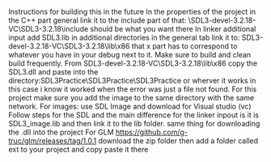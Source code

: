Instructions for building this in the future
In the properties of the project in the C++ part general link it to the include part of that: \SDL3-devel-3.2.18-VC\SDL3-3.2.18\include
should be what you want there In linker additional input add SDL3.lib in additional directories in the general tab link it to: SDL3-devel-3.2.18-VC\SDL3-3.2.18\lib\x86
that x part has to correspond to whatever you have in your debug next to it. Make sure to build and clean build frequently. From SDL3-devel-3.2.18-VC\SDL3-3.2.18\lib\x86 copy the SDL3.dll
and paste into the directory:SDL3Practice\SDL3Practice\SDL3Practice or wherver it works in this case i know it worked when the error was just a file not found.
For this project make sure you add the image to the same directory with the same network.
For images: use SDL Image and download for Visual studio (vc)
Follow steps for the SDL and the main difference for the linker inpout is it is SDL3_image.lib and then link it to the lib folder. same thing for downloading the .dll into the project
For GLM https://github.com/g-truc/glm/releases/tag/1.0.1 download the zip folder then add a folder called ext to your project and copy paste it there
